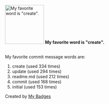 <img src="https://my-badges.github.io/my-badges/favorite-word.png" alt="My favorite word is &quot;create&quot;." title="My favorite word is &quot;create&quot;." width="128">
<strong>My favorite word is &quot;create&quot;.</strong>
<br><br>

My favorite commit message words are:

1. create (used 334 times)
2. update (used 294 times)
3. readme.md (used 212 times)
4. commit (used 168 times)
5. initial (used 153 times)


Created by <a href="https://github.com/my-badges/my-badges">My Badges</a>